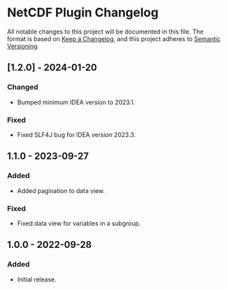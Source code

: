 # NetCDF Plugin Changelog
All notable changes to this project will be documented in this file.
The format is based on [Keep a Changelog][0], and this project adheres to 
[Semantic Versioning][1].

## [1.2.0] - 2024-01-20

### Changed
- Bumped minimum IDEA version to 2023.1.

### Fixed
- Fixed SLF4J bug for IDEA version 2023.3.

## 1.1.0 - 2023-09-27

### Added
- Added pagination to data view.

### Fixed
- Fixed data view for variables in a subgroup.

## 1.0.0 - 2022-09-28

### Added
- Initial release.

[0]: https://keepachangelog.com/en
[1]: https://semver.org/spec/v2.0.0.html

